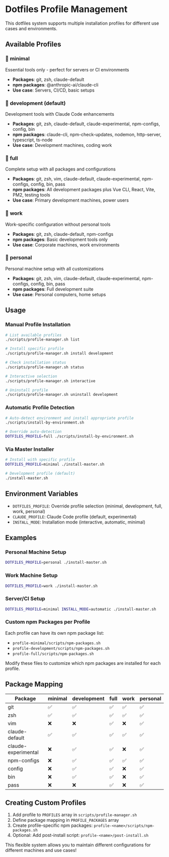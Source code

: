 # Dotfiles Profile Management

This dotfiles system supports multiple installation profiles for different use cases and environments.

## Available Profiles

### 🔹 **minimal**
Essential tools only - perfect for servers or CI environments
- **Packages**: git, zsh, claude-default
- **npm packages**: @anthropic-ai/claude-cli
- **Use case**: Servers, CI/CD, basic setups

### 🔸 **development** (default)
Development tools with Claude Code enhancements
- **Packages**: git, zsh, claude-default, claude-experimental, npm-configs, config, bin
- **npm packages**: claude-cli, npm-check-updates, nodemon, http-server, typescript, ts-node
- **Use case**: Development machines, coding work

### 🔹 **full**
Complete setup with all packages and configurations
- **Packages**: git, zsh, vim, claude-default, claude-experimental, npm-configs, config, bin, pass
- **npm packages**: All development packages plus Vue CLI, React, Vite, PM2, testing tools
- **Use case**: Primary development machines, power users

### 🔸 **work**
Work-specific configuration without personal tools
- **Packages**: git, zsh, claude-default, npm-configs  
- **npm packages**: Basic development tools only
- **Use case**: Corporate machines, work environments

### 🔹 **personal**
Personal machine setup with all customizations
- **Packages**: git, zsh, vim, claude-default, claude-experimental, npm-configs, config, bin, pass
- **npm packages**: Full development suite
- **Use case**: Personal computers, home setups

## Usage

### Manual Profile Installation

```bash
# List available profiles
./scripts/profile-manager.sh list

# Install specific profile
./scripts/profile-manager.sh install development

# Check installation status
./scripts/profile-manager.sh status

# Interactive selection
./scripts/profile-manager.sh interactive

# Uninstall profile
./scripts/profile-manager.sh uninstall development
```

### Automatic Profile Detection

```bash
# Auto-detect environment and install appropriate profile
./scripts/install-by-environment.sh

# Override auto-detection
DOTFILES_PROFILE=full ./scripts/install-by-environment.sh
```

### Via Master Installer

```bash
# Install with specific profile
DOTFILES_PROFILE=minimal ./install-master.sh

# Development profile (default)
./install-master.sh
```

## Environment Variables

- `DOTFILES_PROFILE`: Override profile selection (minimal, development, full, work, personal)
- `CLAUDE_PROFILE`: Claude Code profile (default, experimental)
- `INSTALL_MODE`: Installation mode (interactive, automatic, minimal)

## Examples

### Personal Machine Setup
```bash
DOTFILES_PROFILE=personal ./install-master.sh
```

### Work Machine Setup  
```bash
DOTFILES_PROFILE=work ./install-master.sh
```

### Server/CI Setup
```bash
DOTFILES_PROFILE=minimal INSTALL_MODE=automatic ./install-master.sh
```

### Custom npm Packages per Profile

Each profile can have its own npm package list:
- `profile-minimal/scripts/npm-packages.sh`
- `profile-development/scripts/npm-packages.sh`  
- `profile-full/scripts/npm-packages.sh`

Modify these files to customize which npm packages are installed for each profile.

## Package Mapping

| Package | minimal | development | full | work | personal |
|---------|---------|-------------|------|------|----------|
| git | ✅ | ✅ | ✅ | ✅ | ✅ |
| zsh | ✅ | ✅ | ✅ | ✅ | ✅ |
| vim | ❌ | ❌ | ✅ | ❌ | ✅ |
| claude-default | ✅ | ✅ | ✅ | ✅ | ✅ |
| claude-experimental | ❌ | ✅ | ✅ | ❌ | ✅ |
| npm-configs | ❌ | ✅ | ✅ | ✅ | ✅ |
| config | ❌ | ✅ | ✅ | ❌ | ✅ |
| bin | ❌ | ✅ | ✅ | ❌ | ✅ |
| pass | ❌ | ❌ | ✅ | ❌ | ✅ |

## Creating Custom Profiles

1. Add profile to `PROFILES` array in `scripts/profile-manager.sh`
2. Define package mapping in `PROFILE_PACKAGES` array
3. Create profile-specific npm packages: `profile-<name>/scripts/npm-packages.sh`
4. Optional: Add post-install script: `profile-<name>/post-install.sh`

This flexible system allows you to maintain different configurations for different machines and use cases!